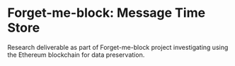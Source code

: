 # Forget-me-block: Message Time Store

Research deliverable as part of Forget-me-block project investigating using the Ethereum blockchain for data preservation.
